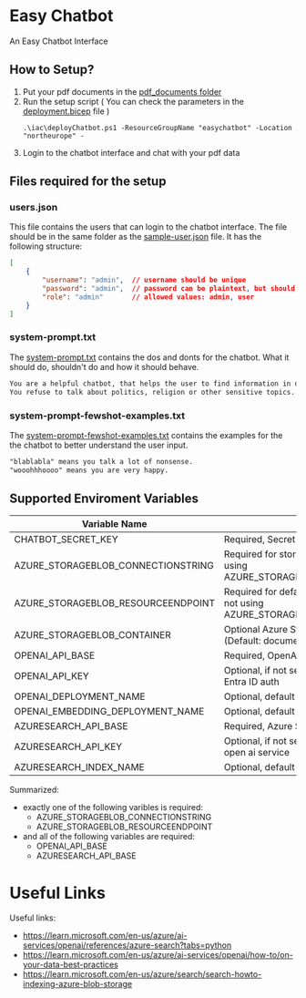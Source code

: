 # Easy Chatbot

An Easy Chatbot Interface

## How to Setup?

1. Put your pdf documents in the [pdf_documents folder](pdf_documents)
1. Run the setup script  ( You can check the parameters in the [deployment.bicep](iac/deployment.bicep) file )
    ```pwsh
    .\iac\deployChatbot.ps1 -ResourceGroupName "easychatbot" -Location "northeurope" -
    ```
1. Login to the chatbot interface and chat with your pdf data

## Files required for the setup

### users.json
This file contains the users that can login to the chatbot interface. The file should be in the same folder as the [sample-user.json](sample-user.json) file.
It has the following structure:
```json
[
    {
        "username": "admin",  // username should be unique
        "password": "admin",  // password can be plaintext, but should be hashed. In this case it has to begin with 'sha256:' and then the hashed password (f,e, "admin" = "sha256:8c6976e5b5410415bde908bd4dee15dfb167a9c873fc4bb8a81f6f2ab448a918")
        "role": "admin"       // allowed values: admin, user
    }
]
```

### system-prompt.txt
The [system-prompt.txt](system-prompt.txt) contains the dos and donts for the chatbot. What it should do, shouldn't do and how it should behave.
```txt
You are a helpful chatbot, that helps the user to find information in documents.
You refuse to talk about politics, religion or other sensitive topics. Instead, you redirect the user to your role.
```

### system-prompt-fewshot-examples.txt
The [system-prompt-fewshot-examples.txt](system-prompt-fewshot-examples.txt) contains the examples for the the chatbot to better understand the user input.
```txt
"blablabla" means you talk a lot of nonsense.
"wooohhhoooo" means you are very happy.
```


## Supported Enviroment Variables

| Variable Name | Description | Example |
| --- | --- | --- |
| CHATBOT_SECRET_KEY | Required, Secret Key for the chatbot interface | keepItSecretAndDoNotTellAnyone |
| AZURE_STORAGEBLOB_CONNECTIONSTRING | Required for storage account key auth (if not using AZURE_STORAGEBLOB_RESOURCEENDPOINT)  |  DefaultEndpointsProtocol=https;AccountName=your_account_name;AccountKey=your_account_key;EndpointSuffix=core.windows.net |
| AZURE_STORAGEBLOB_RESOURCEENDPOINT | Required for default credential Entra ID auth (if not using AZURE_STORAGEBLOB_CONNECTIONSTRING) | https://your_account_name.blob.core.windows.net |
| AZURE_STORAGEBLOB_CONTAINER | Optional Azure Storage Blob Container Name  (Default: documents) | documents |
| OPENAI_API_BASE | Required, OpenAI API Base URL | https://myazureopenainame.openai.com |
| OPENAI_API_KEY | Optional, if not set will use default credential Entra ID auth | your_openai_api_key |
| OPENAI_DEPLOYMENT_NAME | Optional, default is 'gpt-4o' | gpt-4o |
| OPENAI_EMBEDDING_DEPLOYMENT_NAME | Optional, default is 'text-embedding-ada-002' | text-embedding-ada-002 |
| AZURESEARCH_API_BASE | Required, Azure Search API Base URL | https://myazuresearchname.search.windows.net |
| AZURESEARCH_API_KEY | Optional, if not set will use managed identity of open ai service | your_azuresearch_api_key |
| AZURESEARCH_INDEX_NAME | Optional, default is 'documents' | documents |


Summarized:
- exactly one of the following varibles is required:
  - AZURE_STORAGEBLOB_CONNECTIONSTRING
  - AZURE_STORAGEBLOB_RESOURCEENDPOINT
- and all of the following variables are required:
  - OPENAI_API_BASE
  - AZURESEARCH_API_BASE


# Useful Links
Useful links:
- https://learn.microsoft.com/en-us/azure/ai-services/openai/references/azure-search?tabs=python
- https://learn.microsoft.com/en-us/azure/ai-services/openai/how-to/on-your-data-best-practices
- https://learn.microsoft.com/en-us/azure/search/search-howto-indexing-azure-blob-storage

